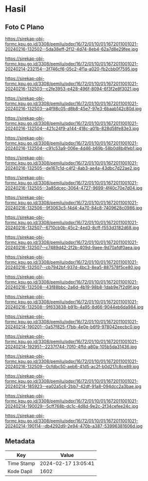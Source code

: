 # Hasil

## Foto C Plano

https://sirekap-obj-formc.kpu.go.id/3308/pemilu/pdpr/16/72/01/10/01/1672011001021-20240216-132502--5da38eff-2f12-4d74-8eb4-62a7d8e29fee.jpg

https://sirekap-obj-formc.kpu.go.id/3308/pemilu/pdpr/16/72/01/10/01/1672011001021-20240214-232154--3f746cf6-05c2-4f1a-a020-fb2cbb0f7595.jpg

https://sirekap-obj-formc.kpu.go.id/3308/pemilu/pdpr/16/72/01/10/01/1672011001021-20240216-132503--c2fe3953-e428-496f-8094-6f3f2e8f3021.jpg

https://sirekap-obj-formc.kpu.go.id/3308/pemilu/pdpr/16/72/01/10/01/1672011001021-20240216-132503--a4f98c05-d8b8-45e7-97e3-6baab142c80d.jpg

https://sirekap-obj-formc.kpu.go.id/3308/pemilu/pdpr/16/72/01/10/01/1672011001021-20240216-132504--421c24f9-a144-418c-a01b-828d58fe83e3.jpg

https://sirekap-obj-formc.kpu.go.id/3308/pemilu/pdpr/16/72/01/10/01/1672011001021-20240216-132504--c91c53a9-006e-4d46-b69b-58b0d8b4feb1.jpg

https://sirekap-obj-formc.kpu.go.id/3308/pemilu/pdpr/16/72/01/10/01/1672011001021-20240216-132505--de167c1d-c4f2-4ab3-ae4a-43dbc7d22ae2.jpg

https://sirekap-obj-formc.kpu.go.id/3308/pemilu/pdpr/16/72/01/10/01/1672011001021-20240216-132505--3a85dcec-3064-4727-9699-4f40c70e7d04.jpg

https://sirekap-obj-formc.kpu.go.id/3308/pemilu/pdpr/16/72/01/10/01/1672011001021-20240216-132506--9f3063c5-f4d4-4a70-84c8-7409628c0986.jpg

https://sirekap-obj-formc.kpu.go.id/3308/pemilu/pdpr/16/72/01/10/01/1672011001021-20240216-132507--6710cb0b-45c2-4ed3-8cff-f553d3182d68.jpg

https://sirekap-obj-formc.kpu.go.id/3308/pemilu/pdpr/16/72/01/10/01/1672011001021-20240216-132507--c7489d42-2f2b-409d-9aee-9d70afdf0aea.jpg

https://sirekap-obj-formc.kpu.go.id/3308/pemilu/pdpr/16/72/01/10/01/1672011001021-20240216-132507--cb7942bf-937d-4bc3-8ea5-887578f5ce80.jpg

https://sirekap-obj-formc.kpu.go.id/3308/pemilu/pdpr/16/72/01/10/01/1672011001021-20240216-132508--43f88bbc-2a6d-4b19-98b8-1dab9e7f2d9f.jpg

https://sirekap-obj-formc.kpu.go.id/3308/pemilu/pdpr/16/72/01/10/01/1672011001021-20240216-132508--9f633838-b91b-4a95-8d66-9044eb6da984.jpg

https://sirekap-obj-formc.kpu.go.id/3308/pemilu/pdpr/16/72/01/10/01/1672011001021-20240214-190201--0a57f825-f7bb-4e0e-b6f9-978042eecbc0.jpg

https://sirekap-obj-formc.kpu.go.id/3308/pemilu/pdpr/16/72/01/10/01/1672011001021-20240214-192951--2237f744-70f0-4ffd-a80a-105b5da31436.jpg

https://sirekap-obj-formc.kpu.go.id/3308/pemilu/pdpr/16/72/01/10/01/1672011001021-20240216-132509--0cfdbc50-aeb6-41d5-ac2f-b0d217c8ce89.jpg

https://sirekap-obj-formc.kpu.go.id/3308/pemilu/pdpr/16/72/01/10/01/1672011001021-20240214-185923--ea02a5c6-2bb7-42df-91a8-094dcc2a3bae.jpg

https://sirekap-obj-formc.kpu.go.id/3308/pemilu/pdpr/16/72/01/10/01/1672011001021-20240214-190029--5cff768b-dc1c-4d8d-9e2c-2f34cefee24c.jpg

https://sirekap-obj-formc.kpu.go.id/3308/pemilu/pdpr/16/72/01/10/01/1672011001021-20240214-190114--db4292d9-2e94-470b-a387-53996381606d.jpg


## Metadata

| Key        | Value               |
| ---------- | ------------------- |
| Time Stamp | 2024-02-17 13:05:41 |
| Kode Dapil | 1602                |



